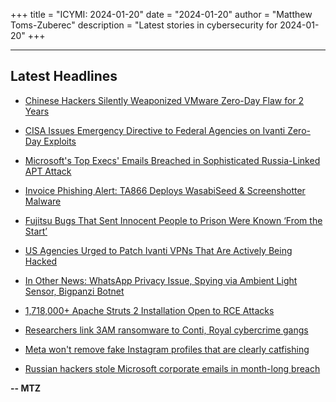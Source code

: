 +++
title = "ICYMI: 2024-01-20"
date = "2024-01-20"
author = "Matthew Toms-Zuberec"
description = "Latest stories in cybersecurity for 2024-01-20"
+++

---------------------------------------------------------------------------
## Latest Headlines
- [Chinese Hackers Silently Weaponized VMware Zero-Day Flaw for 2 Years](https://thehackernews.com/2024/01/chinese-hackers-silently-weaponized.html)

- [CISA Issues Emergency Directive to Federal Agencies on Ivanti Zero-Day Exploits](https://thehackernews.com/2024/01/cisa-issues-emergency-directive-to.html)

- [Microsoft's Top Execs' Emails Breached in Sophisticated Russia-Linked APT Attack](https://thehackernews.com/2024/01/microsofts-top-execs-emails-breached-in.html)

- [Invoice Phishing Alert: TA866 Deploys WasabiSeed & Screenshotter Malware](https://thehackernews.com/2024/01/invoice-phishing-alert-ta866-deploys.html)

- [Fujitsu Bugs That Sent Innocent People to Prison Were Known ‘From the Start’](https://www.wired.com/story/uk-post-office-scandal-fujitsu-bugs-known/)

- [US Agencies Urged to Patch Ivanti VPNs That Are Actively Being Hacked](https://www.wired.com/story/cisa-emergency-directive-ivanti-vpn-patch-security-roundup/)

- [In Other News: WhatsApp Privacy Issue, Spying via Ambient Light Sensor, Bigpanzi Botnet](https://www.securityweek.com/in-other-news-whatsapp-privacy-issue-spying-via-ambient-light-sensor-bigpanzi-botnet/)

- [1,718,000+ Apache Struts 2 Installation Open to RCE Attacks](https://cybersecuritynews.com/apache-struts-2-rce-attacks/)

- [Researchers link 3AM ransomware to Conti, Royal cybercrime gangs](https://www.bleepingcomputer.com/news/security/researchers-link-3am-ransomware-to-conti-royal-cybercrime-gangs/)

- [Meta won't remove fake Instagram profiles that are clearly catfishing](https://www.bleepingcomputer.com/news/security/meta-wont-remove-fake-instagram-profiles-that-are-clearly-catfishing/)

- [Russian hackers stole Microsoft corporate emails in month-long breach](https://www.bleepingcomputer.com/news/security/russian-hackers-stole-microsoft-corporate-emails-in-month-long-breach/)

**-- MTZ**